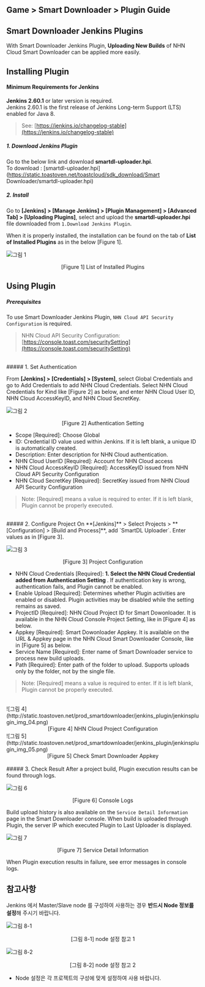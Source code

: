## Game > Smart Downloader > Plugin Guide 

## Smart Downloader Jenkins Plugins
With Smart Downloader Jenkins Plugin, **Uploading New Builds** of NHN Cloud Smart Downloader can be applied more easily.    

## Installing Plugin 

#### Minimum Requirements for Jenkins 

**Jenkins 2.60.1** or later version is required.  
Jenkins 2.60.1 is the first release of Jenkins Long-term Support (LTS) enabled for Java 8. 

> See: [https://jenkins.io/changelog-stable](https://jenkins.io/changelog-stable)

##### 1. Download Jenkins Plugin
Go to the below link and download **smartdl-uploader.hpi**.  
To download : [smartdl-uploader.hpi](https://static.toastoven.net/toastcloud/sdk_download/Smart Downloader/smartdl-uploader.hpi)

##### 2. Install 
Go to **[Jenkins] > [Manage Jenkins] > [Plugin Management] > [Advanced Tab] > [Uploading Plugins]**, select and upload the **smartdl-uploader.hpi** file downloaded from  `1.Download Jenkins Plugin`.

When it is properly installed, the installation can be found on the tab of **List of Installed Plugins** as in the below [Figure 1]. 

![그림 1](http://static.toastoven.net/prod_smartdownloader/jenkins_plugin/jenkinsplugin_img_01.png)
<center> [Figure 1] List of Installed Plugins </center>

## Using Plugin 

##### Prerequisites 
To use Smart Downloader Jenkins Plugin,  `NHN Cloud API Security Configuration` is required.
> NHN Cloud API Security Configuration: [https://console.toast.com/securitySetting](https://console.toast.com/securitySetting)

<br>
##### 1. Set Authentication 

From **[Jenkins] > [Credentials] > [System]**, select  Global Credentials and go to Add Credentials to add NHN Cloud Credentials. 
Select NHN Cloud Credentials for Kind like [Figure 2] as below, and enter NHN Cloud User ID, NHN Cloud AccessKeyID, and NHN Cloud SecretKey.  

![그림 2](http://static.toastoven.net/prod_smartdownloader/jenkins_plugin/jenkinsplugin_img_02.png)
<center>[Figure 2] Authentication Setting </center>

* Scope [Required]: Choose Global 
* ID: Credential ID value used within Jenkins. If it is left blank, a unique ID is automatically created. 
* Description: Enter description for NHN Cloud authentication. 
* NHN Cloud UserID [Required]: Account for NHN Cloud access 
* NHN Cloud AccessKeyID [Required]: AccessKeyID issued from NHN Cloud API Security Configuration
* NHN Cloud SecretKey [Required]: SecretKey issued from NHN Cloud API Security Configuration

> Note: [Required] means a value is required to enter. If it is left blank, Plugin cannot be properly executed. 

<br>
##### 2. Configure Project  
On **[Jenkins]** > Select Projects > **[Configuration] > [Build and Process]**, add `SmartDL Uploader`.
Enter values as in [Figure 3]. 

![그림 3](http://static.toastoven.net/prod_smartdownloader/jenkins_plugin/jenkinsplugin_img_03.png)
<center> [Figure 3] Project Configuration </center>

* NHN Cloud Credentials [Required]: <b> 1. Select the NHN Cloud Credential added from Authentication Setting </b>. If authentication key is wrong, authentication fails, and Plugin cannot be enabled. 
* Enable Upload [Required]: Determines whether Plugin activities are enabled or disabled. Plugin activities may be disabled while the setting remains as saved. 
* ProjectID [Required]: NHN Cloud Project ID for Smart Dowonloader. It is available in the NHN Cloud Console Project Setting, like in [Figure 4] as below.   
* Appkey [Required]: Smart Dowonloader Appkey. It is available on the URL & Appkey page in the NHN Cloud Smart Downloader Console, like in [Figure 5] as below. 
* Service Name [Required]: Enter name of Smart Downloader service to process new build uploads. 
* Path [Required]: Enter path of the folder to upload. Supports uploads only by the folder, not by the single file.

> Note: [Required] means a value is required to enter. If it is left blank, Plugin cannot be properly executed.

<br>
![그림 4](http://static.toastoven.net/prod_smartdownloader/jenkins_plugin/jenkinsplugin_img_04.png)
<center> [Figure 4] NHN Cloud Project Configuration </center>
![그림 5](http://static.toastoven.net/prod_smartdownloader/jenkins_plugin/jenkinsplugin_img_05.png)
<center> [Figure 5] Check Smart Downloader Appkey </center>

<br>
##### 3. Check Result 
After a project build, Plugin execution results can be found through logs.  

![그림 6](http://static.toastoven.net/prod_smartdownloader/jenkins_plugin/jenkinsplugin_img_06.png)
<center> [Figure 6] Console Logs </center>

Build upload history is also available on the `Service Detail Information` page in the Smart Downloader console. 
When build is uploaded through Plugin, the server IP which executed Plugin to Last Uploader is displayed. 

![그림 7](http://static.toastoven.net/prod_smartdownloader/jenkins_plugin/jenkinsplugin_img_07.png)
<center> [Figure 7] Service Detail Information </center>

When Plugin execution results in failure, see error messages in console logs.  

## 참고사항
Jenkins 에서 Master/Slave node 를 구성하여 사용하는 경우 **반드시 Node 정보를 설정**해 주시기 바랍니다.<br>

![그림 8-1](http://static.toastoven.net/prod_smartdownloader/jenkins_plugin/jenkinsplugin_img_08_1.png)
<center>[그림 8-1] node 설정 참고 1 </center>

![그림 8-2](http://static.toastoven.net/prod_smartdownloader/jenkins_plugin/jenkinsplugin_img_08_2.png)
<center>[그림 8-2] node 설정 참고 2 </center>

* Node 설정은 각 프로젝트의 구성에 맞게 설정하여 사용 바랍니다.

